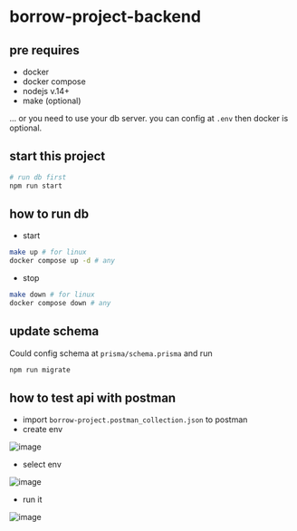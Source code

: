 # borrow-project-backend

## pre requires
- docker
- docker compose
- nodejs v.14+
- make (optional)

... or you need to use your db server. you can config at `.env` then docker is optional.

## start this project
```bash
# run db first
npm run start
```

## how to run db
- start
```bash
make up # for linux
docker compose up -d # any
```
- stop
```bash
make down # for linux
docker compose down # any
```
## update schema
Could config schema at `prisma/schema.prisma` and run
```bash
npm run migrate
```

## how to test api with postman
- import `borrow-project.postman_collection.json` to postman
- create env

![image](https://user-images.githubusercontent.com/47467214/223127584-a323123b-640a-4b29-af8f-3158b53ac524.png)
- select env

![image](https://user-images.githubusercontent.com/47467214/223127760-8a76ed4b-6e16-408d-9c61-a5d6af2cfb05.png)

- run it

![image](https://user-images.githubusercontent.com/47467214/223128181-02674bbc-93af-4171-b80d-99692fe18eaf.png)
